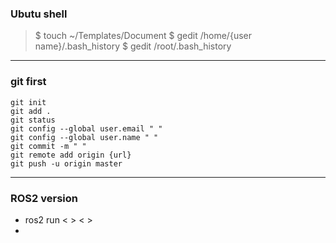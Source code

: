 ### Ubutu shell 

> $ touch ~/Templates/Document
> $ gedit /home/{user name}/.bash_history
> $ gedit /root/.bash_history

--------------------------------------------------------------
### git first
```
git init
git add .
git status
git config --global user.email " "
git config --global user.name " "
git commit -m " "
git remote add origin {url}
git push -u origin master
```
---------------------------------------------------------------

### ROS2 version 

- ros2 run < > < >
- 


